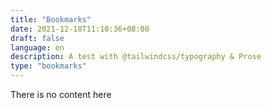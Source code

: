 ```yaml
---
title: "Bookmarks"
date: 2021-12-18T11:10:36+08:00
draft: false
language: en
description: A test with @tailwindcss/typography & Prose
type: "bookmarks"
---
```


There is no content here